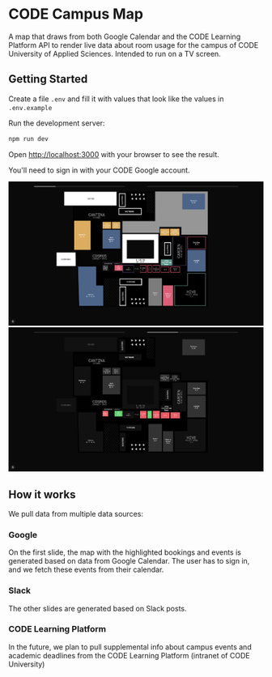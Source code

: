 # CODE Campus Map

A map that draws from both Google Calendar and the CODE Learning Platform API to render live data about room usage for the campus of CODE University of Applied Sciences. Intended to run on a TV screen.

## Getting Started

Create a file `.env` and fill it with values that look like the values in `.env.example`

Run the development server:

```bash
npm run dev
```

Open [http://localhost:3000](http://localhost:3000) with your browser to see the result.

You'll need to sign in with your CODE Google account.

![Screenshot 1](/docs/screenshot-1.png)
![Screenshot 2](/docs/screenshot-2.png)

## How it works

We pull data from multiple data sources:

### Google

On the first slide, the map with the highlighted bookings and events is generated based on data from Google Calendar. The user has to sign in, and we fetch these events from their calendar.

### Slack

The other slides are generated based on Slack posts.

### CODE Learning Platform

In the future, we plan to pull supplemental info about campus events and academic deadlines from the CODE Learning Platform (intranet of CODE University)
